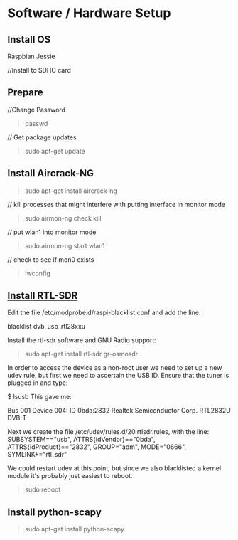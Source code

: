 # Software / Hardware Setup

## Install OS

Raspbian Jessie

//Install to SDHC card

## Prepare

//Change Password
> passwd

// Get package updates
> sudo apt-get update

## Install Aircrack-NG

> sudo apt-get install aircrack-ng

// kill processes that might interfere with putting interface in monitor mode
>sudo airmon-ng check kill

// put wlan1 into monitor mode
>sudo airmon-ng start wlan1

// check to see if mon0 exists
>iwconfig

## [Install RTL-SDR](http://www.rs-online.com/designspark/electronics/eng/blog/taking-the-raspberry-pi-2-for-a-test-drive-with-gnu-radio-2)

Edit the file /etc/modprobe.d/raspi-blacklist.conf and add the line:

blacklist dvb_usb_rtl28xxu

Install the rtl-sdr software and GNU Radio support:

> sudo apt-get install rtl-sdr gr-osmosdr

In order to access the device as a non-root user we need to set up a new udev rule, but first we need to ascertain the USB ID. Ensure that the tuner is plugged in and type:

$ lsusb
This gave me:

Bus 001 Device 004: ID 0bda:2832 Realtek Semiconductor Corp. RTL2832U DVB-T

Next we create the file /etc/udev/rules.d/20.rtlsdr.rules, with the line:
SUBSYSTEM=="usb", ATTRS{idVendor}=="0bda", ATTRS{idProduct}=="2832", GROUP="adm", MODE="0666", SYMLINK+="rtl_sdr"

We could restart udev at this point, but since we also blacklisted a kernel module it's probably just easiest to reboot.

> sudo reboot

## Install python-scapy

> sudo apt-get install python-scapy

<script src="https://gist.github.com/giantmolecules/6da12e05c8e5b059215b04b7e577b8d5.js"></script>

